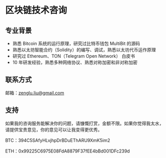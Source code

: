 # 区块链技术咨询

## 专业背景
- 熟悉 Bitcoin 系统的运行原理，研究过比特币钱包 MultiBit 的源码
- 熟悉以太坊智能合约（Solidity）的编写、调试，熟悉以太坊代币运作原理
- 研究过 Ethereum、TON（Telegram Open Network） 白皮书
- 10 年研发经验，熟悉多种网络协议、熟悉对称加密和非对称加密

## 联系方式
邮箱：zenglu.liu@gmail.com

## 支持
如果我的咨询服务能解决你的问题，请慷慨打赏，金额不限。如果你觉得我太水，请提供宝贵意见，你的意见可以让我变得更优秀。

BTC：394C5SAfyHLvjhpDrBDuEThARU9XmK5im2

ETH：0x99225C6975E08FdA8879F37fEE4bBd001DFc239d
